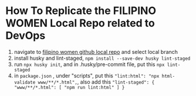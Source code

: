 # How To Replicate the FILIPINO WOMEN Local Repo related to DevOps
1. navigate to [filipino women github local repo](https://github.com/afafilo/filipino-women.com) and select local branch
2. install husky and lint-staged, `npm install --save-dev husky lint-staged`
3. run `npx husky init`, and in .husky/pre-commit file, put this `npx lint-staged`
4. in `package.json` , under "scripts", put this `"lint:html": "npx html-validate www/**/*.html",`, also add this 
	`"lint-staged": {
			"www/**/*.html": [
				"npm run lint:html"
			]
		}`
